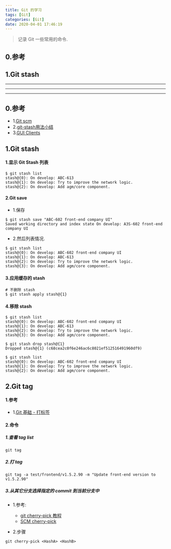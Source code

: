 ```yaml
---
title: Git 的学习
tags: [Git]
categories: [Git]
date: 2020-04-01 17:46:19
---
```


> 记录 Git 一些常用的命令.

<!-- more -->

## 0.参考
## 1.Git stash


***
***
***

## 0.参考
* 1.[Git scm](https://git-scm.com/)
* 2.[git-stash用法小结](https://www.cnblogs.com/tocy/p/git-stash-reference.html)
* 3.[GUI Clients](https://git-scm.com/download/gui/mac)


## 1.Git stash

#### 1.显示 Git Stash 列表

```
$ git stash list
stash@{0}: On develop: ABC-613
stash@{1}: On develop: Try to improve the network logic.
stash@{2}: On develop: Add agm/core component.

```

#### 2.Git save

* 1.保存

```
$ git stash save "ABC-602 front-end company UI"
Saved working directory and index state On develop: A3S-602 front-end company UI

```

* 2.然后列表情况.

```
$ git stash list
stash@{0}: On develop: ABC-602 front-end company UI
stash@{1}: On develop: ABC-613
stash@{2}: On develop: Try to improve the network logic.
stash@{3}: On develop: Add agm/core component.

```

#### 3.应用缓存的 stash 

```
# 不删除 stash
$ git stash apply stash@{1}

```

#### 4.移除 stash

```
$ git stash list
stash@{0}: On develop: ABC-602 front-end company UI
stash@{1}: On develop: ABC-613
stash@{2}: On develop: Try to improve the network logic.
stash@{3}: On develop: Add agm/core component.

$ git stash drop stash@{1}
Dropped stash@{1} (c68cea2c0f6e246ac6c8021ef512516491960df9)

$ git stash list
stash@{0}: On develop: ABC-602 front-end company UI
stash@{1}: On develop: Try to improve the network logic.
stash@{2}: On develop: Add agm/core component.

```

## 2.Git tag

#### 1.参考
* 1.[Git 基础 - 打标签](https://git-scm.com/book/zh/v2/Git-%E5%9F%BA%E7%A1%80-%E6%89%93%E6%A0%87%E7%AD%BE)


#### 2.命令
##### 1.查看 tag list


```
git tag

```


##### 2.打 tag

```
git tag -a test/frontend/v1.5.2.90 -m "Update front-end version to v1.5.2.90"
```

##### 3.从其它分支选择指定的 commit 到当前分支中

* 1.参考:
	* [git cherry-pick 教程](http://www.ruanyifeng.com/blog/2020/04/git-cherry-pick.html)
	* [SCM cherry-pick](https://git-scm.com/docs/git-cherry-pick)

* 2.步骤

```
git cherry-pick <HashA> <HashB>
``` 

















